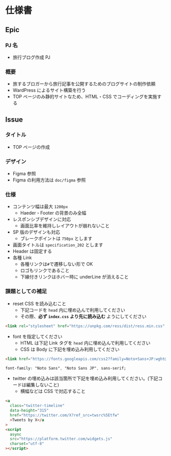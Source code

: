 # 仕様書

## Epic

### PJ 名

- 旅行ブログ作成 PJ

### 概要

- 旅するブロガーから旅行記事を公開するためのブログサイトの制作依頼
- WardPress によるサイト構築を行う
- TOP ページのみ静的サイトなため、HTML・CSS でコーディングを実施する

## Issue

### タイトル

- TOP ページの作成

### デザイン

- Figma 参照
- Figma の利用方法は `doc/figma` 参照

### 仕様

- コンテンツ幅は最大 `1200px`
  - Haeder・Footer の背景のみ全幅
- レスポンシブデザインに対応
  - 画面比率を維持しレイアウトが崩れないこと
- SP 版のデザインも対応
  - ブレークポイントは `750px` とします
- 画面タイトルは `specification_202` とします
- Header は固定する
- 各種 Link
  - 各種リンクは`#`で遷移しない形で OK
  - ロゴもリンクであること
  - 下線付きリンクはホバー時に underLine が消えること

### 課題としての補足

- reset CSS を読み込むこと
  - 下記コードを `head` 内に埋め込んで利用してください
  - その際、**必ず `index.css` より先に読み込む** ようにしてください

```HTML
<link rel="stylesheet" href="https://unpkg.com/ress/dist/ress.min.css" />
```

- font を指定してください
  - HTML は下記 Link タグを `head` 内に埋め込んで利用してください
  - CSS は Body に下記を埋め込み利用してください

```HTML
<link href="https://fonts.googleapis.com/css2?family=Noto+Sans+JP:wght@100;300;400;500;700;900&family=Noto+Sans:ital,wght@0,400;0,700;1,400;1,700&display=swap" rel="stylesheet">
```

```css
font-family: "Noto Sans", "Noto Sans JP", sans-serif;
```

- twitter の埋め込みは該当箇所で下記を埋め込み利用してください。(下記コードは編集しないこと)
  - 横幅などは CSS で対応すること

```HTML
<a
  class="twitter-timeline"
  data-height="315"
  href="https://twitter.com/X?ref_src=twsrc%5Etfw"
  >Tweets by X</a
>
<script
  async
  src="https://platform.twitter.com/widgets.js"
  charset="utf-8"
></script>
```

